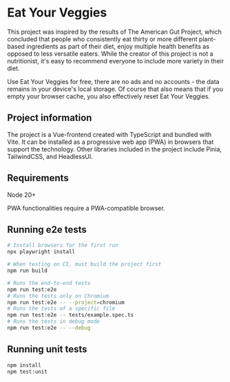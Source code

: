 # Eat Your Veggies

This project was inspired by the results of The American Gut Project, which concluded that people who consistently eat thirty or more different plant-based ingredients as part of their diet, enjoy multiple health benefits as opposed to less versatile eaters. While the creator of this project is not a nutritionist, it's easy to recommend everyone to include more variety in their diet.

Use Eat Your Veggies for free, there are no ads and no accounts - the data remains in your device's local storage. Of course that also means that if you empty your browser cache, you also effectively reset Eat Your Veggies.

## Project information

The project is a Vue-frontend created with TypeScript and bundled with Vite. It can be installed as a progressive web app (PWA) in browsers that support the technology. Other libraries included in the project include Pinia, TailwindCSS, and HeadlessUI.

## Requirements

Node 20+

PWA functionalities require a PWA-compatible browser.

## Running e2e tests

```sh
# Install browsers for the first run
npx playwright install

# When testing on CI, must build the project first
npm run build

# Runs the end-to-end tests
npm run test:e2e
# Runs the tests only on Chromium
npm run test:e2e -- --project=chromium
# Runs the tests of a specific file
npm run test:e2e -- tests/example.spec.ts
# Runs the tests in debug mode
npm run test:e2e -- --debug
```

## Running unit tests

```sh
npm install
npm test:unit
```
